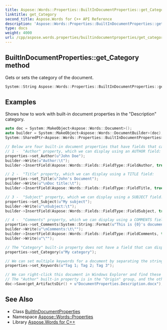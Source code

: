 ```yaml
---
title: Aspose::Words::Properties::BuiltInDocumentProperties::get_Category method
linktitle: get_Category
second_title: Aspose.Words for C++ API Reference
description: 'Aspose::Words::Properties::BuiltInDocumentProperties::get_Category method. Gets or sets the category of the document in C++.'
type: docs
weight: 4000
url: /cpp/aspose.words.properties/builtindocumentproperties/get_category/
---
```

## BuiltInDocumentProperties::get_Category method


Gets or sets the category of the document.

```cpp
System::String Aspose::Words::Properties::BuiltInDocumentProperties::get_Category()
```


## Examples



Shows how to work with built-in document properties in the "Description" category. 
```cpp
auto doc = System::MakeObject<Aspose::Words::Document>();
auto builder = System::MakeObject<Aspose::Words::DocumentBuilder>(doc);
System::SharedPtr<Aspose::Words::Properties::BuiltInDocumentProperties> properties = doc->get_BuiltInDocumentProperties();

// Below are four built-in document properties that have fields that can display their values in the document body.
// 1 -  "Author" property, which we can display using an AUTHOR field:
properties->set_Author(u"John Doe");
builder->Write(u"Author:\t");
builder->InsertField(Aspose::Words::Fields::FieldType::FieldAuthor, true);

// 2 -  "Title" property, which we can display using a TITLE field:
properties->set_Title(u"John's Document");
builder->Write(u"\nDoc title:\t");
builder->InsertField(Aspose::Words::Fields::FieldType::FieldTitle, true);

// 3 -  "Subject" property, which we can display using a SUBJECT field:
properties->set_Subject(u"My subject");
builder->Write(u"\nSubject:\t");
builder->InsertField(Aspose::Words::Fields::FieldType::FieldSubject, true);

// 4 -  "Comments" property, which we can display using a COMMENTS field:
properties->set_Comments(System::String::Format(u"This is {0}'s document about {1}", properties->get_Author(), properties->get_Subject()));
builder->Write(u"\nComments:\t\"");
builder->InsertField(Aspose::Words::Fields::FieldType::FieldComments, true);
builder->Write(u"\"");

// The "Category" built-in property does not have a field that can display its value.
properties->set_Category(u"My category");

// We can set multiple keywords for a document by separating the string value of the "Keywords" property with semicolons.
properties->set_Keywords(u"Tag 1; Tag 2; Tag 3");

// We can right-click this document in Windows Explorer and find these properties in "Properties" -> "Details".
// The "Author" built-in property is in the "Origin" group, and the others are in the "Description" group.
doc->Save(get_ArtifactsDir() + u"DocumentProperties.Description.docx");
```

## See Also

* Class [BuiltInDocumentProperties](../)
* Namespace [Aspose::Words::Properties](../../)
* Library [Aspose.Words for C++](../../../)
